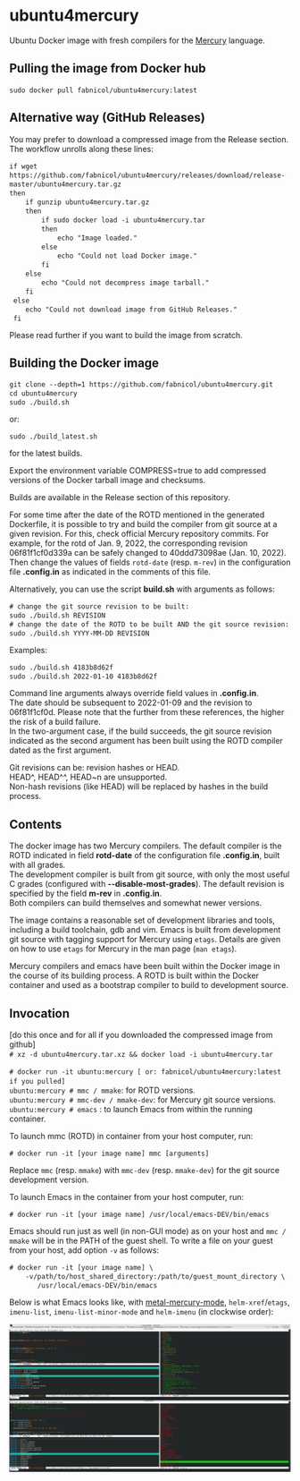 # ubuntu4mercury

Ubuntu Docker image with fresh compilers for the
[Mercury](https://github.com/Mercury-Language/mercury) language.  

## Pulling the image from Docker hub

    sudo docker pull fabnicol/ubuntu4mercury:latest

## Alternative way (GitHub Releases)

You may prefer to download a compressed image from the Release section.
The workflow unrolls along these lines:   
    
    if wget https://github.com/fabnicol/ubuntu4mercury/releases/download/release-master/ubuntu4mercury.tar.gz
    then 
        if gunzip ubuntu4mercury.tar.gz
        then
            if sudo docker load -i ubuntu4mercury.tar
            then
                echo "Image loaded."
            else
                echo "Could not load Docker image."
            fi
        else
            echo "Could not decompress image tarball."
        fi
     else
        echo "Could not download image from GitHub Releases."
     fi
    
Please read further if you want to build the image from scratch.   

## Building the Docker image

    git clone --depth=1 https://github.com/fabnicol/ubuntu4mercury.git
    cd ubuntu4mercury
    sudo ./build.sh
    
or:

    sudo ./build_latest.sh

for the latest builds.   
 
Export the environment variable COMPRESS=true to add compressed versions
of the Docker tarball image and checksums.  

Builds are available in the Release section of this repository.   

For some time after the date of the ROTD mentioned in the generated Dockerfile,
it is possible to try and build the compiler from git source at a given
revision. For this, check official Mercury repository commits. For example, 
for the rotd of Jan. 9, 2022, the corresponding revision 06f81f1cf0d339a
can be safely changed to 40ddd73098ae (Jan. 10, 2022). Then change the values
of fields `rotd-date` (resp. `m-rev`) in the configuration file **.config.in** as 
indicated in the comments of this file.   

Alternatively, you can use the script **build.sh** with arguments as follows:

    # change the git source revision to be built:
    sudo ./build.sh REVISION
    # change the date of the ROTD to be built AND the git source revision:
    sudo ./build.sh YYYY-MM-DD REVISION

Examples:

    sudo ./build.sh 4183b8d62f
    sudo ./build.sh 2022-01-10 4183b8d62f

Command line arguments always override field values in **.config.in**.  
The date should be subsequent to 2022-01-09 and the revision to 06f81f1cf0d.
Please note that the further from these references, the higher the risk of a
build failure.  
In the two-argument case, if the build succeeds, the git source
revision indicated as the second argument has been built using the ROTD 
compiler dated as the first argument.   

Git revisions can be: revision hashes or HEAD.   
HEAD^, HEAD^^, HEAD~n are unsupported.   
Non-hash revisions (like HEAD) will be replaced by hashes in the build process.   

## Contents

The docker image has two Mercury compilers.
The default compiler is the ROTD indicated in field **rotd-date** of the
configuration file **.config.in**, built with all grades.  
The development compiler is built from git source, with only the most
useful C grades (configured with **--disable-most-grades**). The default
revision is specified by the field **m-rev** in **.config.in**.  
Both compilers can build themselves and somewhat newer versions.

The image contains a reasonable set of development libraries and tools,
including a build toolchain, gdb and vim.
Emacs is built from development git source with tagging support for
Mercury using `etags`.
Details are given on how to use `etags` for Mercury in the man page
(`man etags`).

Mercury compilers and emacs have been built within the Docker image in
the course of its building process. A ROTD is built within the Docker 
container and used as a bootstrap compiler to build to development source.

## Invocation

[do this once and for all if you downloaded the compressed image from github]   
`# xz -d ubuntu4mercury.tar.xz && docker load -i ubuntu4mercury.tar`

`# docker run -it ubuntu:mercury [ or: fabnicol/ubuntu4mercury:latest if you pulled]`   
`ubuntu:mercury # mmc / mmake`: for ROTD versions.   
`ubuntu:mercury # mmc-dev / mmake-dev`: for Mercury git source versions.   
`ubuntu:mercury # emacs` : to launch Emacs from within the running container.  

To launch mmc (ROTD) in container from your host computer, run:   

    # docker run -it [your image name] mmc [arguments]

Replace `mmc` (resp. `mmake`) with `mmc-dev` (resp. `mmake-dev`) for the git
source development version.   

To launch Emacs in the container from your host computer, run:  

    # docker run -it [your image name] /usr/local/emacs-DEV/bin/emacs

Emacs should run just as well (in non-GUI mode) as on your host and `mmc / mmake` 
will be in the PATH of the guest shell. 
To write a file on your guest from your host, add option `-v` as follows:  

    # docker run -it [your image name] \
        -v/path/to/host_shared_directory:/path/to/guest_mount_directory \
           /usr/local/emacs-DEV/bin/emacs

Below is what Emacs looks like, with 
[metal-mercury-mode](https://github.com/fabnicol/metal-mercury-mode.git), `helm-xref`/`etags`,
`imenu-list`, `imenu-list-minor-mode` and `helm-imenu` (in clockwise order):  

![emacs](doc/emacs.jpg)
  
  
